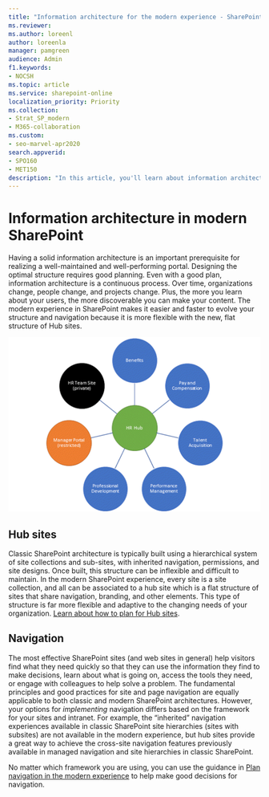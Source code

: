 ```yaml
---
title: "Information architecture for the modern experience - SharePoint"
ms.reviewer: 
ms.author: loreenl
author: loreenla
manager: pamgreen
audience: Admin
f1.keywords:
- NOCSH
ms.topic: article
ms.service: sharepoint-online
localization_priority: Priority
ms.collection:  
- Strat_SP_modern
- M365-collaboration
ms.custom:
- seo-marvel-apr2020
search.appverid:
- SPO160
- MET150
description: "In this article, you'll learn about information architecture in the SharePoint modern experience."
---
```


# Information architecture in modern SharePoint

Having a solid information architecture is an important prerequisite for realizing a well-maintained and well-performing portal. Designing the optimal structure requires good planning. Even with a good plan, information architecture is a continuous process. Over time, organizations change, people change, and projects change. Plus, the more you learn about your users, the more discoverable you can make your content. The modern experience in SharePoint makes it easier and faster to evolve your structure and navigation because it is more flexible with the new, flat structure of Hub sites.

![HR hub](media/5f386901-5347-4dce-94db-9ec35b5746d5.png)

## Hub sites

Classic SharePoint architecture is typically built using a hierarchical system of site collections and sub-sites, with inherited navigation, permissions, and site designs. Once built, this structure can be inflexible and difficult to maintain. In the modern SharePoint experience, every site is a site collection, and all can be associated to a hub site which is a flat structure of sites that share navigation, branding, and other elements. This type of structure is far more flexible and adaptive to the changing needs of your organization. [Learn about how to plan for Hub sites](planning-hub-sites.md).

## Navigation

The most effective SharePoint sites (and web sites in general) help visitors find what they need quickly so that they can use the information they find to make decisions, learn about what is going on, access the tools they need, or engage with colleagues to help solve a problem. The fundamental principles and good practices for site and page navigation are equally applicable to both classic and modern SharePoint architectures. However, your options for *implementing* navigation differs based on the framework for your sites and intranet. For example, the “inherited” navigation experiences available in classic SharePoint site hierarchies (sites with subsites) are not available in the modern experience, but hub sites provide a great way to achieve the cross-site navigation features previously available in managed navigation and site hierarchies in classic SharePoint.  

No matter which framework you are using, you can use the guidance in [Plan navigation in the modern experience](plan-navigation-modern-experience.md) to help make good decisions for navigation.
